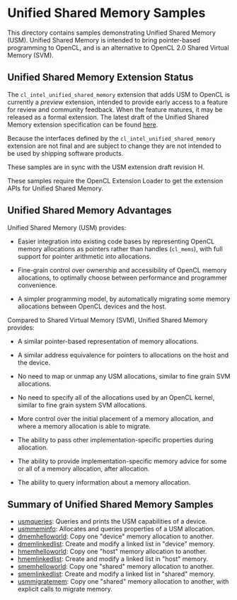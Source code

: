 # Unified Shared Memory Samples

This directory contains samples demonstrating Unified Shared Memory (USM).
Unified Shared Memory is intended to bring pointer-based programming to OpenCL, and is an alternative to OpenCL 2.0 Shared Virtual Memory (SVM).

## Unified Shared Memory Extension Status

The `cl_intel_unified_shared_memory` extension that adds USM to OpenCL is currently a _preview_ extension, intended to provide early access to a feature for review and community feedback.
When the feature matures, it may be released as a formal extension.
The latest draft of the Unified Shared Memory extension specification can be found [here](https://github.com/intel/llvm/blob/sycl/sycl/doc/extensions/USM/cl_intel_unified_shared_memory.asciidoc).

Because the interfaces defined by the `cl_intel_unified_shared_memory` extension are not final and are subject to change they are not intended to be used by shipping software products.

These samples are in sync with the USM extension draft revision H.

These samples require the OpenCL Extension Loader to get the extension APIs for Unified Shared Memory.

## Unified Shared Memory Advantages

Unified Shared Memory (USM) provides:

* Easier integration into existing code bases by representing OpenCL memory allocations as pointers rather than handles (`cl_mems`), with full support for pointer arithmetic into allocations.

* Fine-grain control over ownership and accessibility of OpenCL memory allocations, to optimally choose between performance and programmer convenience.

* A simpler programming model, by automatically migrating some memory allocations between OpenCL devices and the host.

Compared to Shared Virtual Memory (SVM), Unified Shared Memory provides:

* A similar pointer-based representation of memory allocations.

* A similar address equivalence for pointers to allocations on the host and the device.

* No need to map or unmap any USM allocations, similar to fine grain SVM allocations.

* No need to specify all of the allocations used by an OpenCL kernel, similar to fine grain system SVM allocations.

* More control over the initial placement of a memory allocation, and where a memory allocation is able to migrate.

* The ability to pass other implementation-specific properties during allocation.

* The ability to provide implementation-specific memory advice for some or all of a memory allocation, after allocation.

* The ability to query information about a memory allocation.

## Summary of Unified Shared Memory Samples

* [usmqueries](./00_usmqueries): Queries and prints the USM capabilities of a device.
* [usmmeminfo](./01_usmmeminfo): Allocates and queries properties of a USM allocation.
* [dmemhelloworld](./100_dmemhelloworld): Copy one "device" memory allocation to another.
* [dmemlinkedlist](./101_dmemlinkedlist): Create and modify a linked list in "device" memory.
* [hmemhelloworld](./200_hmemhelloworld): Copy one "host" memory allocation to another.
* [hmemlinkedlist](./201_hmemlinkedlist): Create and modify a linked list in "host" memory.
* [smemhelloworld](./300_smemhelloworld): Copy one "shared" memory allocation to another.
* [smemlinkedlist](./301_smemlinkedlist): Create and modify a linked list in "shared" memory.
* [usmmigratemem](./310_usmmigratemem): Copy one "shared" memory allocation to another, with explicit calls to migrate memory.